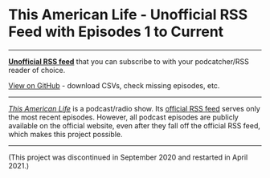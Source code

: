 # This American Life - Unofficial RSS Feed with Episodes 1 to Current

---

**[Unofficial RSS feed](http://tal.ankar.io)** that you can subscribe to with your podcatcher/RSS reader of choice.

[View on GitHub](https://github.com/dcadata/this-american-life-archive/) - download CSVs, check missing episodes, etc.
  
---

*[This American Life](https://www.thisamericanlife.org/about)* is a podcast/radio show. Its [official RSS feed](http://feed.thisamericanlife.org/talpodcast) serves only the most recent episodes. However, all podcast episodes are publicly available on the official website, even after they fall off the official RSS feed, which makes this project possible.

---

(This project was discontinued in September 2020 and restarted in April 2021.)

